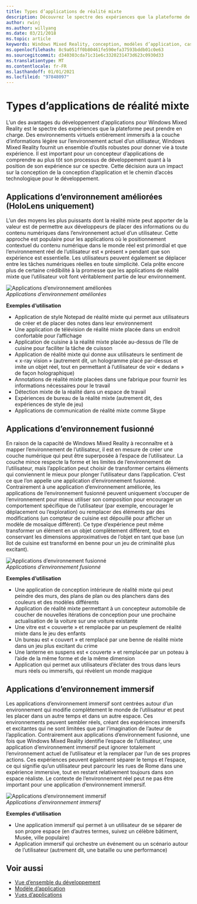 ```yaml
---
title: Types d’applications de réalité mixte
description: Découvrez le spectre des expériences que la plateforme de réalité mixte peut prendre en charge, des environnements entièrement immersifs à la couche d’informations légères sur l’environnement actuel d’un utilisateur.
author: rwinj
ms.author: willyang
ms.date: 03/21/2018
ms.topic: article
keywords: Windows Mixed Reality, conception, modèles d’application, casque de réalité mixte, casque Windows Mixed realisation, casque de réalité virtuelle, HoloLens
ms.openlocfilehash: 8c9a051ff0b80461fe590efa37593bddb01c0e63
ms.sourcegitcommit: d340303cda71c31e6c3320231473d623c0930d33
ms.translationtype: MT
ms.contentlocale: fr-FR
ms.lasthandoff: 01/01/2021
ms.locfileid: "97848097"
---
```

# <a name="types-of-mixed-reality-apps"></a>Types d’applications de réalité mixte

L’un des avantages du développement d’applications pour Windows Mixed Reality est le spectre des expériences que la plateforme peut prendre en charge. Des environnements virtuels entièrement immersifs à la couche d’informations légère sur l’environnement actuel d’un utilisateur, Windows Mixed Reality fournit un ensemble d’outils robustes pour donner vie à toute expérience. Il est important pour un concepteur d’applications de comprendre au plus tôt son processus de développement quant à la position de son expérience sur ce spectre. Cette décision aura un impact sur la conception de la conception d’application et le chemin d’accès technologique pour le développement.

## <a name="enhanced-environment-apps-hololens-only"></a>Applications d’environnement améliorées (HoloLens uniquement)

L’un des moyens les plus puissants dont la réalité mixte peut apporter de la valeur est de permettre aux développeurs de placer des informations ou du contenu numériques dans l’environnement actuel d’un utilisateur. Cette approche est populaire pour les applications où le positionnement contextuel du contenu numérique dans le monde réel est primordial et que l’environnement réel de l’utilisateur est « présent » pendant que son expérience est essentielle. Les utilisateurs peuvent également se déplacer entre les tâches numériques réelles en toute simplicité. Cela prête encore plus de certaine crédibilité à la promesse que les applications de réalité mixte que l’utilisateur voit font véritablement partie de leur environnement.

![Applications d’environnement améliorées](images/enhancedenvironmentapps-640px.jpg)<br>
*Applications d’environnement améliorées*

**Exemples d’utilisation**
* Application de style Notepad de réalité mixte qui permet aux utilisateurs de créer et de placer des notes dans leur environnement
* Une application de télévision de réalité mixte placée dans un endroit confortable pour l’affichage
* Application de cuisine à la réalité mixte placée au-dessus de l’île de cuisine pour faciliter la tâche de cuisson
* Application de réalité mixte qui donne aux utilisateurs le sentiment de « x-ray vision » (autrement dit, un hologramme placé par-dessus et imite un objet réel, tout en permettant à l’utilisateur de voir « dedans » de façon holographique)
* Annotations de réalité mixte placées dans une fabrique pour fournir les informations nécessaires pour le travail
* Détection mixte de la réalité dans un espace de travail
* Expériences de bureau de la réalité mixte (autrement dit, des expériences de style de jeu)
* Applications de communication de réalité mixte comme Skype

## <a name="blended-environment-apps"></a>Applications d’environnement fusionné

En raison de la capacité de Windows Mixed Reality à reconnaître et à mapper l’environnement de l’utilisateur, il est en mesure de créer une couche numérique qui peut être superposée à l’espace de l’utilisateur. La couche mince respecte la forme et les limites de l’environnement de l’utilisateur, mais l’application peut choisir de transformer certains éléments qui conviennent le mieux pour plonger l’utilisateur dans l’application. C’est ce que l’on appelle une application d’environnement fusionné. Contrairement à une application d’environnement améliorée, les applications de l’environnement fusionné peuvent uniquement s’occuper de l’environnement pour mieux utiliser son composition pour encourager un comportement spécifique de l’utilisateur (par exemple, encourager le déplacement ou l’exploration) ou remplacer des éléments par des modifications (un compteur de cuisine est dépouillé pour afficher un modèle de mosaïque différent). Ce type d’expérience peut même transformer un élément en un objet complètement différent, tout en conservant les dimensions approximatives de l’objet en tant que base (un îlot de cuisine est transformé en benne pour un jeu de criminalité plus excitant).

![Applications d’environnement fusionné](images/blendedenvironmentapps-640px.jpg)<br>
*Applications d’environnement fusionné*

**Exemples d’utilisation**
* Une application de conception intérieure de réalité mixte qui peut peindre des murs, des plans de plan ou des planchers dans des couleurs et des modèles différents
* Application de réalité mixte permettant à un concepteur automobile de coucher de nouvelles itérations de conception pour une prochaine actualisation de la voiture sur une voiture existante
* Une vitre est « couverte » et remplacée par un peuplement de réalité mixte dans le jeu des enfants
* Un bureau est « couvert » et remplacé par une benne de réalité mixte dans un jeu plus excitant du crime
* Une lanterne en suspens est « couverte » et remplacée par un poteau à l’aide de la même forme et de la même dimension
* Application qui permet aux utilisateurs d’éclater des trous dans leurs murs réels ou immersifs, qui révèlent un monde magique

## <a name="immersive-environment-apps"></a>Applications d’environnement immersif

Les applications d’environnement immersif sont centrées autour d’un environnement qui modifie complètement le monde de l’utilisateur et peut les placer dans un autre temps et dans un autre espace. Ces environnements peuvent sembler réels, créant des expériences immersifs et excitantes qui ne sont limitées que par l’imagination de l’auteur de l’application. Contrairement aux applications d’environnement fusionné, une fois que Windows Mixed Reality identifie l’espace de l’utilisateur, une application d’environnement immersif peut ignorer totalement l’environnement actuel de l’utilisateur et la remplacer par l’un de ses propres actions. Ces expériences peuvent également séparer le temps et l’espace, ce qui signifie qu’un utilisateur peut parcourir les rues de Rome dans une expérience immersive, tout en restant relativement toujours dans son espace réaliste. Le contexte de l’environnement réel peut ne pas être important pour une application d’environnement immersif.

![Applications d’environnement immersif](images/windows-mixed-reality-640px.jpg)<br>
*Applications d’environnement immersif*

**Exemples d’utilisation**
* Une application immersif qui permet à un utilisateur de se séparer de son propre espace (en d’autres termes, suivez un célèbre bâtiment, Musée, ville populaire)
* Application immersif qui orchestre un événement ou un scénario autour de l’utilisateur (autrement dit, une bataille ou une performance)

## <a name="see-also"></a>Voir aussi

* [Vue d’ensemble du développement](../develop/development.md)
* [Modèle d’application](app-model.md)
* [Vues d’applications](app-views.md)
